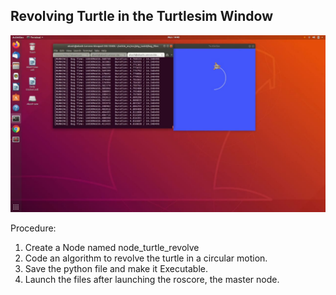 ## Revolving Turtle in the Turtlesim Window

![alt text](https://github.com/Akashsaw/E-yantra/blob/main/Images/ssT1.jpeg?raw=true)


Procedure: 
1. Create a Node named node_turtle_revolve
2. Code an algorithm to revolve the turtle in a circular motion.
3. Save the python file and make it Executable. 
4. Launch the files after launching the roscore, the master node.
